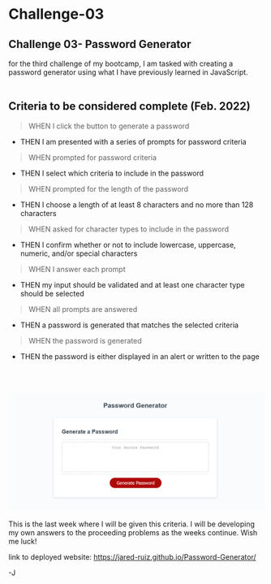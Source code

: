# Challenge-03
## Challenge 03- Password Generator 

for the third challenge of my bootcamp, I am tasked with creating a password generator using what I have previously learned in JavaScript. 
<br>
<br>

## Criteria to be considered complete (Feb. 2022)

> WHEN I click the button to generate a password
- THEN I am presented with a series of prompts for password criteria
> WHEN prompted for password criteria
- THEN I select which criteria to include in the password
> WHEN prompted for the length of the password
- THEN I choose a length of at least 8 characters and no more than 128 characters
> WHEN asked for character types to include in the password
- THEN I confirm whether or not to include lowercase, uppercase, numeric, and/or special characters
> WHEN I answer each prompt
- THEN my input should be validated and at least one character type should be selected
> WHEN all prompts are answered
- THEN a password is generated that matches the selected criteria
> WHEN the password is generated
- THEN the password is either displayed in an alert or written to the page
<br>
<br>

![alt text](./Develop/images/password-generator.PNG)

This is the last week where I will be given this criteria. I will be developing my own answers to the proceeding problems as the weeks continue. Wish me luck!

link to deployed website: https://jared-ruiz.github.io/Password-Generator/

-J